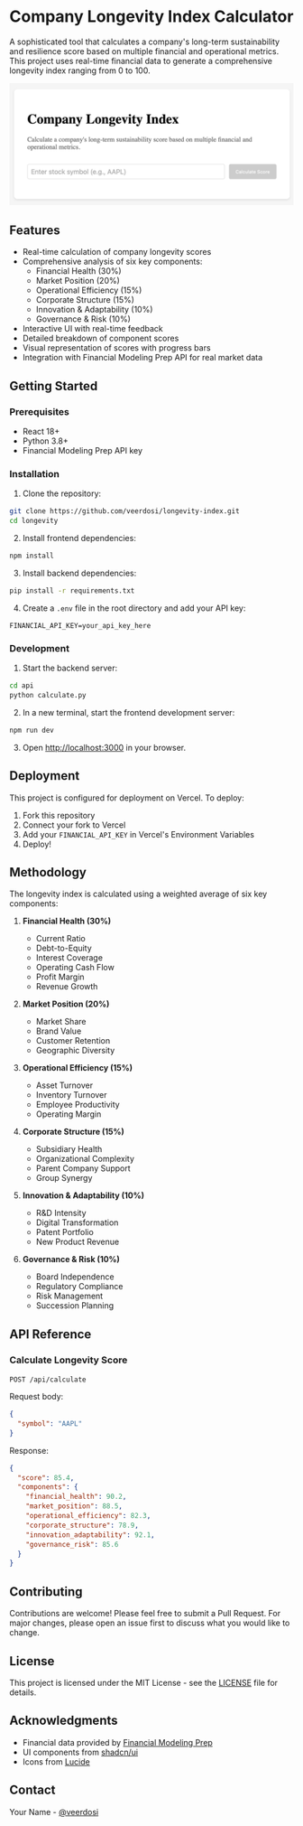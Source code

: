 # Company Longevity Index Calculator

A sophisticated tool that calculates a company's long-term sustainability and resilience score based on multiple financial and operational metrics. This project uses real-time financial data to generate a comprehensive longevity index ranging from 0 to 100.

![Longevity Calculator Screenshot](screenshot.png)

## Features

- Real-time calculation of company longevity scores
- Comprehensive analysis of six key components:
  - Financial Health (30%)
  - Market Position (20%)
  - Operational Efficiency (15%)
  - Corporate Structure (15%)
  - Innovation & Adaptability (10%)
  - Governance & Risk (10%)
- Interactive UI with real-time feedback
- Detailed breakdown of component scores
- Visual representation of scores with progress bars
- Integration with Financial Modeling Prep API for real market data

## Getting Started

### Prerequisites

- React 18+
- Python 3.8+
- Financial Modeling Prep API key

### Installation

1. Clone the repository:

```bash
git clone https://github.com/veerdosi/longevity-index.git
cd longevity
```

2. Install frontend dependencies:

```bash
npm install
```

3. Install backend dependencies:

```bash
pip install -r requirements.txt
```

4. Create a `.env` file in the root directory and add your API key:

```env
FINANCIAL_API_KEY=your_api_key_here
```

### Development

1. Start the backend server:

```bash
cd api
python calculate.py
```

2. In a new terminal, start the frontend development server:

```bash
npm run dev
```

3. Open [http://localhost:3000](http://localhost:3000) in your browser.

## Deployment

This project is configured for deployment on Vercel. To deploy:

1. Fork this repository
2. Connect your fork to Vercel
3. Add your `FINANCIAL_API_KEY` in Vercel's Environment Variables
4. Deploy!

## Methodology

The longevity index is calculated using a weighted average of six key components:

1. **Financial Health (30%)**

   - Current Ratio
   - Debt-to-Equity
   - Interest Coverage
   - Operating Cash Flow
   - Profit Margin
   - Revenue Growth

2. **Market Position (20%)**

   - Market Share
   - Brand Value
   - Customer Retention
   - Geographic Diversity

3. **Operational Efficiency (15%)**

   - Asset Turnover
   - Inventory Turnover
   - Employee Productivity
   - Operating Margin

4. **Corporate Structure (15%)**

   - Subsidiary Health
   - Organizational Complexity
   - Parent Company Support
   - Group Synergy

5. **Innovation & Adaptability (10%)**

   - R&D Intensity
   - Digital Transformation
   - Patent Portfolio
   - New Product Revenue

6. **Governance & Risk (10%)**
   - Board Independence
   - Regulatory Compliance
   - Risk Management
   - Succession Planning

## API Reference

### Calculate Longevity Score

```http
POST /api/calculate
```

Request body:

```json
{
  "symbol": "AAPL"
}
```

Response:

```json
{
  "score": 85.4,
  "components": {
    "financial_health": 90.2,
    "market_position": 88.5,
    "operational_efficiency": 82.3,
    "corporate_structure": 78.9,
    "innovation_adaptability": 92.1,
    "governance_risk": 85.6
  }
}
```

## Contributing

Contributions are welcome! Please feel free to submit a Pull Request. For major changes, please open an issue first to discuss what you would like to change.

## License

This project is licensed under the MIT License - see the [LICENSE](LICENSE) file for details.

## Acknowledgments

- Financial data provided by [Financial Modeling Prep](https://financialmodelingprep.com/)
- UI components from [shadcn/ui](https://ui.shadcn.com/)
- Icons from [Lucide](https://lucide.dev/)

## Contact

Your Name - [@veerdosi](https://twitter.com/veerdosi)
